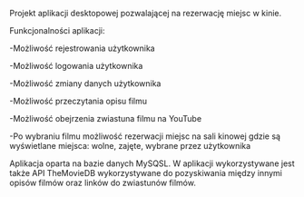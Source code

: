 Projekt aplikacji desktopowej pozwalającej na rezerwację miejsc w kinie.

Funkcjonalności aplikacji:

-Możliwość rejestrowania użytkownika

-Możliwość logowania użytkownika

-Możliwość zmiany danych użytkownika

-Możliwość przeczytania opisu filmu

-Możliwość obejrzenia zwiastuna filmu na YouTube

-Po wybraniu filmu możliwość rezerwacji miejsc na sali kinowej gdzie są wyświetlane miejsca: wolne, zajęte, wybrane przez użytkownika



Aplikacja oparta na bazie danych MySQSL. W aplikacji wykorzystywane jest także API TheMovieDB wykorzystywane do pozyskiwania między innymi opisów filmów oraz linków do zwiastunów filmów.
